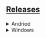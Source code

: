 ## [Releases](https://github.com/2584191127/my-backups/releases)
<details>
<summary>Andriod</summary>
Telegram_9.3.3:https://t.me/RikkaTi/1824/<br>
QQ_8.8.88.7830<br>
PixEz:https://github.com/Notsfsssf/pixez-flutter<br>
GeometricWeather(几何天气):https://github.com/WangDaYeeeeee/GeometricWeather<br>
洛雪音乐:https://github.com/lyswhut/lx-music-mobile<br>
网易云音乐<br>
贴吧Lite:https://t.me/tblite<br>
WPS Office_13.24.0_专业版:https://t.me/youthkinga/5505<br>
Via:https://github.com/tuyafeng/Via<br>
阿里云盘_2.3.3:https://www.52pojie.cn/thread-1632921-1-1.html<br>
菜鸟_1.0.0:https://t.me/youthkinga/6063<br>
Bitwarden:https://github.com/bitwarden/mobile<br>
ZeroTermux:https://github.com/hanxinhao000/ZeroTermux<br>
高德地图(红米K50提取)_11.11.60.3455<br>
小红书简明版<br>
哔哩哔哩<br>
Clash for Android:https://github.com/Kr328/ClashForAndroid<br>
夸克_H2SO3<br>
QQ邮箱_H2SO3<br>
倒带:https://github.com/KusStar/rewind-apks<br>
知乎<br>
安卓清理君_3.6.6<br>
</details>

<details>
<summary>Windows</summary>
QQ_9.7.3(28946)_Dreamcast_去广告版:https://www.423down.com/8229.html<br>
微信_3.6.5.16_多开防撤回绿色版:https://www.423down.com/8718.html<br>
mpv:https://github.com/hooke007/MPV_lazy<br>
Bandizip:https://www.423down.com/9735.html<br>
qBittorent_便携增强版:https://www.423down.com/8421.html<br>
Clash for Windows_0.20.17_汉化版:https://github.com/ender-zhao/Clash-for-Windows_Chinese<br>
centbrowser:http://static.centbrowser.cn/win_stable/<br>
HiBituninstaller:https://www.423down.com/9979.html<br>
NDM:http://www.dayanzai.me/neat-download-manager.html<br>
</details>

